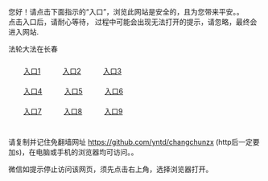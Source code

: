 您好！请点击下面指示的“入口”，浏览此网站是安全的，且为您带来平安。。 <br/>
点击入口后，请耐心等待， 过程中可能会出现无法打开的提示，请忽略，最终会进入网站. </br>

法轮大法在长春<br/>
<div style="padding:10px"><a style="margin:20px" target="_blank" href="https://d2ya39nm69srtx.cloudfront.net/2Qpsp?tgxaifz" id="ccLink1" rel="nofollow">入口1</a> <a target="_blank" style="margin:20px" href="https://d39frnchs9qw9s.cloudfront.net/2Qpsp?gdbsz" id="ccLink2" rel="nofollow">入口2</a> <a style="margin:20px" target="_blank" href="https://d2xlt65ph3ugaa.cloudfront.net/2Qpsp?foptwtym" id="ccLink3" rel="nofollow">入口3</a></div>

<div style="padding:10px" ><a style="margin:20px" target="_blank" href="https://d2ya39nm69srtx.cloudfront.net/2Qpsp?tgxaifz" id="ccLink4" rel="nofollow">入口4</a> <a style="margin:20px" href="https://d39frnchs9qw9s.cloudfront.net/2Qpsp?gdbsz" target="_blank" id="ccLink5" rel="nofollow">入口5</a> <a style="margin:20px" href="https://d2xlt65ph3ugaa.cloudfront.net/2Qpsp?foptwtym" target="_blank" id="ccLink6" rel="nofollow">入口6</a></div>

<div style="padding:10px"><a style="margin:20px" target="_blank" href="https://d2ya39nm69srtx.cloudfront.net/2Qpsp?tgxaifz" id="ccLink7" rel="nofollow">入口7</a> <a style="margin:20px" href="https://d39frnchs9qw9s.cloudfront.net/2Qpsp?gdbsz" target="_blank" id="ccLink8" rel="nofollow">入口8</a> <a style="margin:20px" target="_blank" href="https://d2xlt65ph3ugaa.cloudfront.net/2Qpsp?foptwtym" id="ccLink9" rel="nofollow">入口9</a></div>

<br/>



请复制并记住免翻墙网址 https://github.com/yntd/changchunzx (http后一定要加s)，在电脑或手机的浏览器均可访问。。<br/>

微信如提示停止访问该网页，须先点击右上角，选择浏览器打开。
